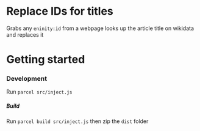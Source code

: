 # Replace IDs for titles

Grabs any `eninity:id` from a webpage looks up the article title on wikidata and replaces it 



# Getting started

### Development

Run `parcel src/inject.js`

##### Build

Run `parcel build src/inject.js` then zip the `dist` folder


